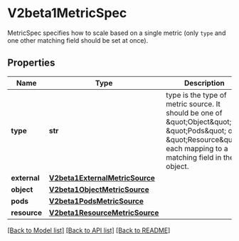 # V2beta1MetricSpec

MetricSpec specifies how to scale based on a single metric (only `type` and one other matching field should be set at once).

## Properties
Name | Type | Description | Notes
------------ | ------------- | ------------- | -------------
**type** | **str** | type is the type of metric source.  It should be one of \&quot;Object\&quot;, \&quot;Pods\&quot; or \&quot;Resource\&quot;, each mapping to a matching field in the object. | 
**external** | [**V2beta1ExternalMetricSource**](V2beta1ExternalMetricSource.md) |  | [optional] 
**object** | [**V2beta1ObjectMetricSource**](V2beta1ObjectMetricSource.md) |  | [optional] 
**pods** | [**V2beta1PodsMetricSource**](V2beta1PodsMetricSource.md) |  | [optional] 
**resource** | [**V2beta1ResourceMetricSource**](V2beta1ResourceMetricSource.md) |  | [optional] 

[[Back to Model list]](../README.md#documentation-for-models) [[Back to API list]](../README.md#documentation-for-api-endpoints) [[Back to README]](../README.md)


